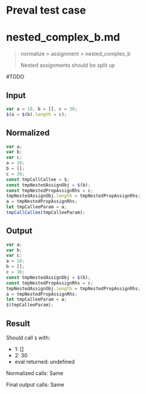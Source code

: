 # Preval test case

# nested_complex_b.md

> normalize > assignment > nested_complex_b
>
> Nested assignments should be split up

#TODO

## Input

`````js filename=intro
var a = 10, b = [], c = 30;
$(a = $(b).length = c);
`````

## Normalized

`````js filename=intro
var a;
var b;
var c;
a = 10;
b = [];
c = 30;
const tmpCallCallee = $;
const tmpNestedAssignObj = $(b);
const tmpNestedPropAssignRhs = c;
tmpNestedAssignObj.length = tmpNestedPropAssignRhs;
a = tmpNestedPropAssignRhs;
let tmpCalleeParam = a;
tmpCallCallee(tmpCalleeParam);
`````

## Output

`````js filename=intro
var a;
var b;
var c;
a = 10;
b = [];
c = 30;
const tmpNestedAssignObj = $(b);
const tmpNestedPropAssignRhs = c;
tmpNestedAssignObj.length = tmpNestedPropAssignRhs;
a = tmpNestedPropAssignRhs;
let tmpCalleeParam = a;
$(tmpCalleeParam);
`````

## Result

Should call `$` with:
 - 1: []
 - 2: 30
 - eval returned: undefined

Normalized calls: Same

Final output calls: Same
